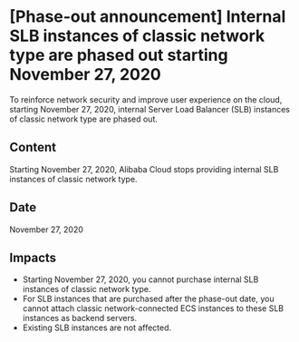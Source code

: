 # \[Phase-out announcement\] Internal SLB instances of classic network type are phased out starting November 27, 2020

To reinforce network security and improve user experience on the cloud, starting November 27, 2020, internal Server Load Balancer \(SLB\) instances of classic network type are phased out.

## Content

Starting November 27, 2020, Alibaba Cloud stops providing internal SLB instances of classic network type.

## Date

November 27, 2020

## Impacts

-   Starting November 27, 2020, you cannot purchase internal SLB instances of classic network type.
-   For SLB instances that are purchased after the phase-out date, you cannot attach classic network-connected ECS instances to these SLB instances as backend servers.
-   Existing SLB instances are not affected.

